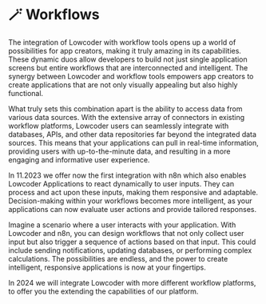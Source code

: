 # 🪄 Workflows

The integration of Lowcoder with workflow tools opens up a world of possibilities for app creators, making it truly amazing in its capabilities. These dynamic duos allow developers to build not just single application screens but entire workflows that are interconnected and intelligent. The synergy between Lowcoder and workflow tools empowers app creators to create applications that are not only visually appealing but also highly functional.

What truly sets this combination apart is the ability to access data from various data sources. With the extensive array of connectors in existing workflow platforms, Lowcoder users can seamlessly integrate with databases, APIs, and other data repositories far beyond the integrated data sources. This means that your applications can pull in real-time information, providing users with up-to-the-minute data, and resulting in a more engaging and informative user experience.

In 11.2023 we offer now the first integration with n8n which also enables Lowcoder Applications to react dynamically to user inputs. They can process and act upon these inputs, making them responsive and adaptable. Decision-making within your workflows becomes more intelligent, as your applications can now evaluate user actions and provide tailored responses.

Imagine a scenario where a user interacts with your application. With Lowcoder and n8n, you can design workflows that not only collect user input but also trigger a sequence of actions based on that input. This could include sending notifications, updating databases, or performing complex calculations. The possibilities are endless, and the power to create intelligent, responsive applications is now at your fingertips.

In 2024 we will integrate Lowcoder with more different workflow platforms, to offer you the extending the capabilities of our platform.
